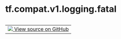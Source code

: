 <div itemscope itemtype="http://developers.google.com/ReferenceObject">
<meta itemprop="name" content="tf.compat.v1.logging.fatal" />
<meta itemprop="path" content="Stable" />
</div>

# tf.compat.v1.logging.fatal

<!-- Insert buttons and diff -->

<table class="tfo-notebook-buttons tfo-api nocontent" align="left">
<td>
  <a target="_blank" href="https://github.com/tensorflow/tensorflow/blob/r2.2/tensorflow/python/platform/tf_logging.py#L161-L163">
    <img src="https://www.tensorflow.org/images/GitHub-Mark-32px.png" />
    View source on GitHub
  </a>
</td>
</table>





<pre class="devsite-click-to-copy prettyprint lang-py tfo-signature-link">
<code>tf.compat.v1.logging.fatal(
    msg, *args, **kwargs
)
</code></pre>



<!-- Placeholder for "Used in" -->
